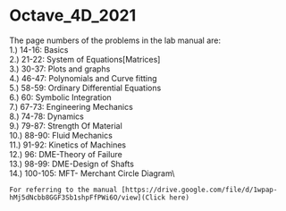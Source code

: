 # Octave_4D_2021
The page numbers of the problems in the lab manual are:\
1.) 14-16: Basics\
2.) 21-22: System of Equations[Matrices]\
3.) 30-37: Plots and graphs\
4.) 46-47: Polynomials and Curve fitting\
5.) 58-59: Ordinary Differential Equations\
6.) 60: Symbolic Integration\
7.) 67-73: Engineering Mechanics\
8.) 74-78: Dynamics\
9.) 79-87: Strength Of Material\
10.) 88-90: Fluid Mechanics\
11.) 91-92: Kinetics of Machines\
12.) 96: DME-Theory of Failure\
13.) 98-99: DME-Design of Shafts\
14.) 100-105: MFT- Merchant Circle Diagram\

`For referring to the manual [https://drive.google.com/file/d/1wpap-hMj5dNcbb8GGF3Sb1shpFfPWi6O/view](Click here)`
